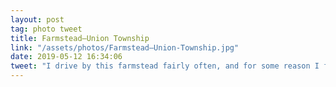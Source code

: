 ```yaml
---
layout: post
tag: photo tweet
title: Farmstead—Union Township
link: "/assets/photos/Farmstead—Union-Township.jpg"
date: 2019-05-12 16:34:06
tweet: "I drive by this farmstead fairly often, and for some reason I find it to be particularly visually harmonious. "
---
```

